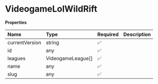 # VideogameLolWildRift

**Properties**

| Name           | Type              | Required | Description |
| :------------- | :---------------- | :------- | :---------- |
| currentVersion | string            | ✅       |             |
| id             | any               | ✅       |             |
| leagues        | VideogameLeague[] | ✅       |             |
| name           | any               | ✅       |             |
| slug           | any               | ✅       |             |

<!-- This file was generated by liblab | https://liblab.com/ -->
